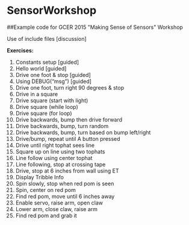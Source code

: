 # SensorWorkshop
##Example code for GCER 2015 "Making Sense of Sensors" Workshop

Use of include files [discussion]

**Exercises:**

1.	Constants setup [guided]
2.	Hello world [guided]
3.	Drive one foot & stop [guided]
4.	Using DEBUG(“msg”) [guided]
5.	Drive one foot, turn right 90 degrees & stop
6.	Drive in a square
7.	Drive square (start with light) 
8.	Drive square (while loop)
9.	Drive square (for loop)
10.	Drive backwards, bump then drive forward
11.	Drive backwards, bump, turn random
12.	Drive backwards, bump, turn based on bump left/right
13.	Drive/bump, repeat until A button pressed
14.	Drive until right tophat sees line
15.	Square up on line using two tophats
16.	Line follow using center tophat
17.	Line following, stop at crossing tape
18.	Drive, stop at 6 inches from wall using ET
19. Display Tribble Info
20.	Spin slowly, stop when red pom is seen
21.	Spin, center on red pom
22.	Find red pom, move until 6 inches away
23.	Enable servo, raise arm, open claw
24.	Lower arm, close claw, raise arm
25.	Find red pom and grab it
